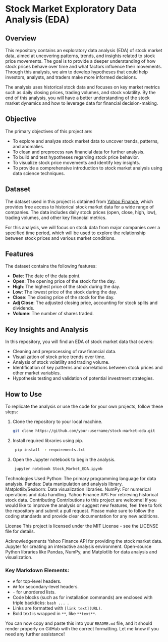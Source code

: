 # Stock Market Exploratory Data Analysis (EDA)

## Overview
This repository contains an exploratory data analysis (EDA) of stock market data, aimed at uncovering patterns, trends, and insights related to stock price movements. The goal is to provide a deeper understanding of how stock prices behave over time and what factors influence their movements. Through this analysis, we aim to develop hypotheses that could help investors, analysts, and traders make more informed decisions.

The analysis uses historical stock data and focuses on key market metrics such as daily closing prices, trading volumes, and stock volatility. By the end of this analysis, you will have a better understanding of the stock market dynamics and how to leverage data for financial decision-making.

## Objective
The primary objectives of this project are:
- To explore and analyze stock market data to uncover trends, patterns, and anomalies.
- To clean and preprocess raw financial data for further analysis.
- To build and test hypotheses regarding stock price behavior.
- To visualize stock price movements and identify key insights.
- To provide a comprehensive introduction to stock market analysis using data science techniques.

## Dataset
The dataset used in this project is obtained from [Yahoo Finance](https://finance.yahoo.com/), which provides free access to historical stock market data for a wide range of companies. The data includes daily stock prices (open, close, high, low), trading volumes, and other key financial metrics.

For this analysis, we will focus on stock data from major companies over a specified time period, which will be used to explore the relationship between stock prices and various market conditions.

## Features
The dataset contains the following features:
- **Date**: The date of the data point.
- **Open**: The opening price of the stock for the day.
- **High**: The highest price of the stock during the day.
- **Low**: The lowest price of the stock during the day.
- **Close**: The closing price of the stock for the day.
- **Adj Close**: The adjusted closing price, accounting for stock splits and dividends.
- **Volume**: The number of shares traded.

## Key Insights and Analysis
In this repository, you will find an EDA of stock market data that covers:
- Cleaning and preprocessing of raw financial data.
- Visualization of stock price trends over time.
- Analysis of stock volatility and trading volume.
- Identification of key patterns and correlations between stock prices and other market variables.
- Hypothesis testing and validation of potential investment strategies.

## How to Use
To replicate the analysis or use the code for your own projects, follow these steps:
1. Clone the repository to your local machine.
   ```bash
   git clone https://github.com/your-username/stock-market-eda.git


2. Install required libraries using pip.
   ```bash 
    pip install -r requirements.txt

3. Open the Jupyter notebook to begin the analysis.
```bash 
    jupyter notebook Stock_Market_EDA.ipynb
```

Technologies Used
Python: The primary programming language for data analysis.
Pandas: Data manipulation and analysis library.
Matplotlib/Seaborn: Data visualization libraries.
NumPy: For numerical operations and data handling.
Yahoo Finance API: For retrieving historical stock data.
Contributing
Contributions to this project are welcome! If you would like to improve the analysis or suggest new features, feel free to fork the repository and submit a pull request. Please make sure to follow the coding standards and provide clear documentation for any new additions.

License
This project is licensed under the MIT License - see the LICENSE file for details.

Acknowledgements
Yahoo Finance API for providing the stock market data.
Jupyter for creating an interactive analysis environment.
Open-source Python libraries like Pandas, NumPy, and Matplotlib for data analysis and visualization.


### Key Markdown Elements:
- `#` for top-level headers.
- `##` for secondary-level headers.
- `-` for unordered lists.
- Code blocks (such as for installation commands) are enclosed with triple backticks: ```bash ... ```.
- Links are formatted with `[link text](URL)`.
- Bold text is wrapped in `**`, like `**text**`.

You can now copy and paste this into your `README.md` file, and it should render properly on GitHub with the correct formatting. Let me know if you need any further assistance!
